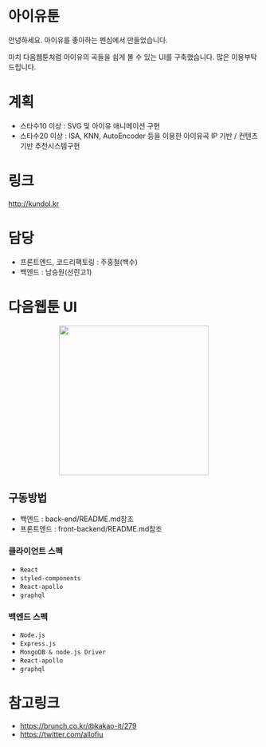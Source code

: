# 아이유툰
안녕하세요. 아이유를 좋아하는 펜심에서 만들었습니다.
 
마치 다음웹툰처럼 아이유의 곡들을 쉽게 볼 수 있는 UI를 구축했습니다. 많은 이용부탁드립니다. 

# 계획
 - 스타수10 이상 : SVG 및 아이유 애니메이션 구현
 - 스타수20 이상 : lSA, KNN, AutoEncoder 등을 이용한 아이유곡 IP 기반 / 컨텐츠기반 추천시스템구현

# 링크
http://kundol.kr

# 담당 
 - 프론트엔드, 코드리팩토링 : 주홍철(백수)
 - 백엔드    : 남승원(선린고1) 

# 다음웹툰 UI 
<p align="center"> 
  <img src="https://raw.githubusercontent.com/wnghdcjfe/IUtoon/master/DAUMUI.gif" width="300">
</p> 
 
## 구동방법
 - 백엔드 : back-end/README.md참조
 - 프론트엔드 : front-backend/README.md참조

### 클라이언트 스펙
 - `React`  
 - `styled-components`
 - `React-apollo`
 - `graphql` 

### 백엔드 스펙  
 - `Node.js`
 - `Express.js`
 - `MongoDB & node.js Driver` 
 - `React-apollo`
 - `graphql`  

# 참고링크
 - https://brunch.co.kr/@kakao-it/279
 - https://twitter.com/allofiu 
